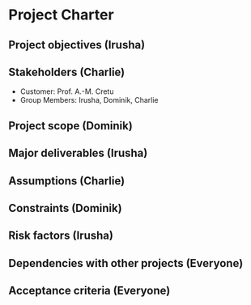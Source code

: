 # Project Charter
 ## Project objectives (Irusha)
 ## Stakeholders (Charlie)
 * Customer: Prof. A.-M. Cretu 
 * Group Members: Irusha, Dominik, Charlie
 ## Project scope (Dominik)
 ## Major deliverables (Irusha)
 ## Assumptions (Charlie)
 ## Constraints (Dominik)
 ## Risk factors (Irusha)
 ## Dependencies with other projects (Everyone)
 ## Acceptance criteria (Everyone)
